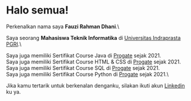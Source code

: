 # Halo semua! 

Perkenalkan nama saya **Fauzi Rahman Dhani**.\

Saya seorang **Mahasiswa Teknik Informatika** di [Universitas Indraprasta PGRI](https://unindra.ac.id).\

Saya juga memiliki Sertifikat Course Java di [Progate](https://progate.com/course_certificate/7fd0bae4r13sl8) sejak 2021.\
Saya juga memiliki Sertifikat Course HTML & CSS di [Progate](https://progate.com/course_certificate/19c26ce2r0e76b) sejak 2021.\
Saya juga memiliki Sertifikat Course SQL di [Progate](https://progate.com/course_certificate/634c23f1r1ewyx) sejak 2021.\
Saya juga memiliki Sertifikat Course Python di [Progate](https://progate.com/course_certificate/0a856cf4r1xnwb) sejak 2021.\

Jika kamu tertarik untuk berkenalan denganku, silakan ikuti akun [Linkedin](https://www.linkedin.com/in/fauzi-rahman-dhani/) ku ya.

